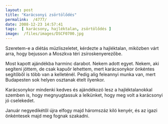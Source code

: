 ```yaml
---
layout: post
title: "Karácsonyi zsörtölődés"
permalink:  /4777/ 
date: 2008-12-23 14:57:41
tags:  [ karácsony, hajléktalan, zsörtölődés ] 
image:  /files/images/DSCF0700.jpg 
---
```

Szeretem-e a diétás müzliszeletet, kérdezte a hajléktalan, miközben várt arra, hogy bejusson a Moszkva téri zsíroskenyerezőbe.



<!--break-->  
Most kapott ajándékba harminc darabot. Nekem adott egyet. Nekem, aki segíteni jöttem, de csak kapuőr lehettem, mert karácsonykor önkéntes segítőből is több van a kelleténél. Pedig alig feleannyi munka van, mert Budapesten sok helyen osztanak ételt ilyenkor.

Karácsonykor mindenki kedves és ajándékozó lesz a hajléktalanokkal szemben is, hogy megnyugtassuk a lelkünket, hogy meg volt a karácsonyi jó cselekedet.

Január negyedikétől újra elfogy majd háromszáz kiló kenyér, és az igazi önkéntesek majd meg fognak szakadni.


